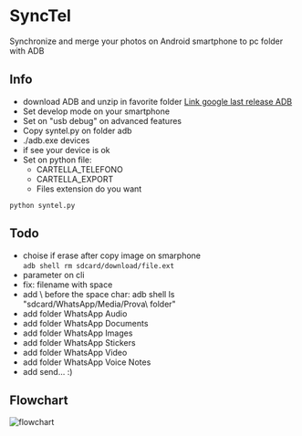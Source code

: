 # SyncTel

Synchronize and merge your photos on Android smartphone to pc folder with ADB

## Info

- download ADB and unzip in favorite folder [Link google last release ADB](https://dl.google.com/android/repository/platform-tools-latest-windows.zip)
- Set develop mode on your smartphone
- Set on "usb debug" on advanced features
- Copy syntel.py on folder adb
- ./adb.exe devices
- if see your device is ok
- Set on python file:
  - CARTELLA_TELEFONO
  - CARTELLA_EXPORT
  - Files extension do you want

```
python syntel.py
```

## Todo
- choise if erase after copy image on smarphone  
  ```adb shell rm sdcard/download/file.ext```
- parameter on cli
- fix: filename with space
- add \ before the space char: adb shell ls "sdcard/WhatsApp/Media/Prova\ folder"
- add folder WhatsApp Audio
- add folder WhatsApp Documents
- add folder WhatsApp Images
- add folder WhatsApp Stickers
- add folder WhatsApp Video
- add folder WhatsApp Voice Notes
- add send... :)

## Flowchart

![flowchart](https://raw.githubusercontent.com/archistico/SyncTel/main/screenshot/diagramma.jpg)

